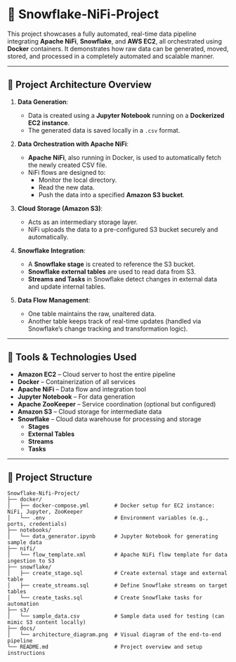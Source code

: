 # 🚀 Snowflake-NiFi-Project

This project showcases a fully automated, real-time data pipeline integrating **Apache NiFi**, **Snowflake**, and **AWS EC2**, all orchestrated using **Docker** containers. It demonstrates how raw data can be generated, moved, stored, and processed in a completely automated and scalable manner.

---

## 🧩 Project Architecture Overview

1. **Data Generation**:
   - Data is created using a **Jupyter Notebook** running on a **Dockerized EC2 instance**.
   - The generated data is saved locally in a `.csv` format.

2. **Data Orchestration with Apache NiFi**:
   - **Apache NiFi**, also running in Docker, is used to automatically fetch the newly created CSV file.
   - NiFi flows are designed to:
     - Monitor the local directory.
     - Read the new data.
     - Push the data into a specified **Amazon S3 bucket**.

3. **Cloud Storage (Amazon S3)**:
   - Acts as an intermediary storage layer.
   - NiFi uploads the data to a pre-configured S3 bucket securely and automatically.

4. **Snowflake Integration**:
   - A **Snowflake stage** is created to reference the S3 bucket.
   - **Snowflake external tables** are used to read data from S3.
   - **Streams and Tasks** in Snowflake detect changes in external data and update internal tables.

5. **Data Flow Management**:
   - One table maintains the raw, unaltered data.
   - Another table keeps track of real-time updates (handled via Snowflake’s change tracking and transformation logic).

---

## 🔧 Tools & Technologies Used

- **Amazon EC2** – Cloud server to host the entire pipeline
- **Docker** – Containerization of all services
- **Apache NiFi** – Data flow and integration tool
- **Jupyter Notebook** – For data generation
- **Apache ZooKeeper** – Service coordination (optional but configured)
- **Amazon S3** – Cloud storage for intermediate data
- **Snowflake** – Cloud data warehouse for processing and storage
  - **Stages**
  - **External Tables**
  - **Streams**
  - **Tasks**

---

## 📁 Project Structure
```plaintext
Snowflake-Nifi-Project/
├── docker/
│   ├── docker-compose.yml        # Docker setup for EC2 instance: NiFi, Jupyter, ZooKeeper
│   └── .env                      # Environment variables (e.g., ports, credentials)
├── notebooks/
│   └── data_generator.ipynb      # Jupyter Notebook for generating sample data
├── nifi/
│   └── flow_template.xml         # Apache NiFi flow template for data ingestion to S3
├── snowflake/
│   ├── create_stage.sql          # Create external stage and external table
│   ├── create_streams.sql        # Define Snowflake streams on target tables
│   └── create_tasks.sql          # Create Snowflake tasks for automation
├── s3/
│   └── sample_data.csv           # Sample data used for testing (can mimic S3 content locally)
├── docs/
│   └── architecture_diagram.png  # Visual diagram of the end-to-end pipeline
└── README.md                     # Project overview and setup instructions
